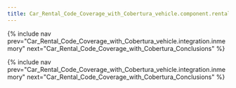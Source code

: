 ```yaml
---
title: Car_Rental_Code_Coverage_with_Cobertura_vehicle.component.rentalagreement
---
```

{% include nav prev="Car_Rental_Code_Coverage_with_Cobertura_vehicle.integration.inmemory" next="Car_Rental_Code_Coverage_with_Cobertura_Conclusions" %}



{% include nav prev="Car_Rental_Code_Coverage_with_Cobertura_vehicle.integration.inmemory" next="Car_Rental_Code_Coverage_with_Cobertura_Conclusions" %}
